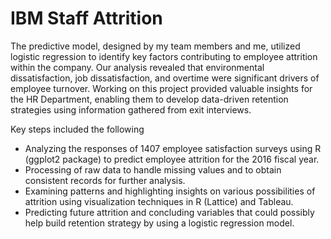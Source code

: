 # IBM Staff Attrition
The predictive model, designed by my team members and me, utilized logistic regression to identify key factors contributing to employee attrition within the company. Our analysis revealed that environmental dissatisfaction, job dissatisfaction, and overtime were significant drivers of employee turnover. Working on this project provided valuable insights for the HR Department, enabling them to develop data-driven retention strategies using information gathered from exit interviews.

Key steps included the following
- Analyzing the responses of 1407 employee satisfaction surveys using R (ggplot2 package) to predict employee attrition for the 2016 fiscal year. 
- Processing of raw data to handle missing values and to obtain consistent records for further analysis. 
- Examining patterns and highlighting insights on various possibilities of attrition using visualization techniques in R (Lattice) and Tableau. 
- Predicting future attrition and concluding variables that could possibly help build retention strategy by using a logistic regression model.
